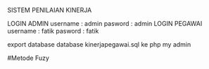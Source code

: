 SISTEM PENILAIAN KINERJA

LOGIN ADMIN 
username : admin
pasword : admin
LOGIN PEGAWAI
username : fatik
pasword : fatik 

export database database kinerjapegawai.sql ke php my admin

#Metode Fuzy
